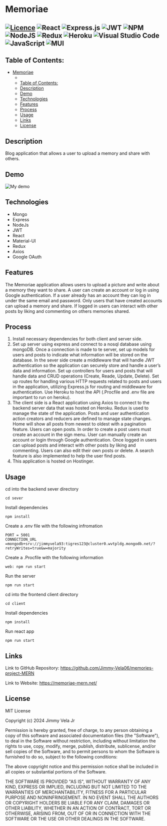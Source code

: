 # Memoriae

## [![Licence](https://img.shields.io/github/license/Ileriayo/markdown-badges?style=for-the-badge)](./LICENSE) ![React](https://img.shields.io/badge/react-%2320232a.svg?style=for-the-badge&logo=react&logoColor=%2361DAFB) ![Express.js](https://img.shields.io/badge/express.js-%23404d59.svg?style=for-the-badge&logo=express&logoColor=%2361DAFB) ![JWT](https://img.shields.io/badge/JWT-black?style=for-the-badge&logo=JSON%20web%20tokens) ![NPM](https://img.shields.io/badge/NPM-%23CB3837.svg?style=for-the-badge&logo=npm&logoColor=white) ![NodeJS](https://img.shields.io/badge/node.js-6DA55F?style=for-the-badge&logo=node.js&logoColor=white) ![Redux](https://img.shields.io/badge/redux-%23593d88.svg?style=for-the-badge&logo=redux&logoColor=white) ![Heroku](https://img.shields.io/badge/heroku-%23430098.svg?style=for-the-badge&logo=heroku&logoColor=white) ![Visual Studio Code](https://img.shields.io/badge/Visual%20Studio%20Code-0078d7.svg?style=for-the-badge&logo=visual-studio-code&logoColor=white) ![JavaScript](https://img.shields.io/badge/javascript-%23323330.svg?style=for-the-badge&logo=javascript&logoColor=%23F7DF1E) ![MUI](https://img.shields.io/badge/MUI-%230081CB.svg?style=for-the-badge&logo=mui&logoColor=white)

## Table of Contents:

- [Memoriae](#memoriae)
  - [ ](#----------)
  - [Table of Contents:](#table-of-contents)
  - [Description](#description)
  - [Demo](#demo)
  - [Technologies](#technologies)
  - [Features](#features)
  - [Process](#process)
  - [Usage](#usage)
  - [Links](#links)
  - [License](#license)

## Description

Blog application that allows a user to upload a memory and share with others.

## Demo

![My demo](./demo.gif)

## Technologies

- Mongo
- Express
- NodeJs
- JWT
- React
- Material-UI
- Redux
- Axios
- Google OAuth

## Features

The Memoriae application allows users to upload a picture and write about a
memory they want to share. A user can create an account or log in using Google
authentication. If a user already has an account they can log in under the same
email and password. Only users that have created accounts can upload a memory
and share. If logged in users can interact with other posts by liking and
commenting on others memories shared.

## Process

1. Install necessary dependencies for both client and server side.
2. Set up server using express and connect to a nosql database using mongoDB.
   Once a connection is made to te server, set up models for users and posts to
   indicate what information will be stored on the database. In the sever side
   create a middleware that will handle JWT authentication so the application
   can securely store and handle a user’s data and information. Set up
   controllers for users and posts that will handle data and CRUD operations
   (Create, Reade, Update, Delete). Set up routes for handling various HTTP
   requests related to posts and users in the application, utilizing Express.js
   for routing and middleware for authentication. Use Heroku to host the API
   (.Procfile and .env file are important to run on heroku).
3. The client side is a React application using Axios to connect to the backend
   server data that was hosted on Heroku. Redux is used to manage the state of
   the application. Posts and user authentication action creators and reducers
   are defined to manage state changes. Home will show all posts from newest to
   oldest with a pagination feature. Users can open posts. In order to create a
   post users must create an account in the sign menu. User can manually create
   an account or login through Google authentication. Once logged in users can
   upload posts and interact with other posts by liking and commenting. Users
   can also edit their own posts or delete. A search feature is also implemented
   to help the user find posts.
4. This application is hosted on Hostinger.

## Usage

cd into the backend sever directory

```
cd sever
```

Install dependencies

```
npm install
```

Create a .env file with the following infromation

```
PORT = 5001
CONNECTION_URL =mongodb+srv://jimmyvela93:tigres123@cluster0.wvtpldg.mongodb.net/?retryWrites=true&w=majority
```

Create a .Procfile with the following information

```
web: npm run start
```

Run the server

```
npm run start
```

cd into the frontend client directory

```
cd client
```

Install dependencies

```
npm install
```

Run react app

```
npm run start
```

## Links

Link to GitHub Repository: https://github.com/Jimmy-Vela06/memories-project-MERN

Link to Website: https://memoriae-mern.net/

## License

MIT License

Copyright (c) 2024 Jimmy Vela Jr

Permission is hereby granted, free of charge, to any person obtaining a copy of
this software and associated documentation files (the "Software"), to deal in
the Software without restriction, including without limitation the rights to
use, copy, modify, merge, publish, distribute, sublicense, and/or sell copies of
the Software, and to permit persons to whom the Software is furnished to do so,
subject to the following conditions:

The above copyright notice and this permission notice shall be included in all
copies or substantial portions of the Software.

THE SOFTWARE IS PROVIDED "AS IS", WITHOUT WARRANTY OF ANY KIND, EXPRESS OR
IMPLIED, INCLUDING BUT NOT LIMITED TO THE WARRANTIES OF MERCHANTABILITY, FITNESS
FOR A PARTICULAR PURPOSE AND NONINFRINGEMENT. IN NO EVENT SHALL THE AUTHORS OR
COPYRIGHT HOLDERS BE LIABLE FOR ANY CLAIM, DAMAGES OR OTHER LIABILITY, WHETHER
IN AN ACTION OF CONTRACT, TORT OR OTHERWISE, ARISING FROM, OUT OF OR IN
CONNECTION WITH THE SOFTWARE OR THE USE OR OTHER DEALINGS IN THE SOFTWARE.
